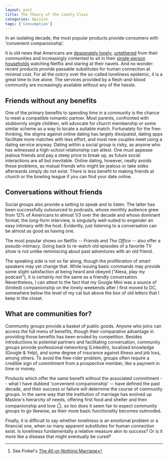 ```yaml
---
layout: post
title: The Theory of the Lonely Class
categories: Opinion
tags: ['Consumption']
---
```


In an isolating decade, the most popular products provide
consumers with 'convenient companionship'. 

It is old news that Americans are [desperately
lonely](https://www.forbes.com/sites/neilhowe/2019/05/03/millennials-and-the-loneliness-epidemic/#413ba10f7676),
[untethered](https://en.wikipedia.org/wiki/Bowling_Alone)
from their communities and increasingly contented to sit in their
[single-person
households](https://www.census.gov/library/visualizations/2019/comm/one-person-households.html)
watching Netflix and staring at their navels. And no wonder: recent
products provide passable substitutes for human connection at minimal
cost. For all the outcry over the so-called loneliness epidemic, it is a
great time to live alone. The services provided by a flesh-and-blood
community are increasingly available without any of the hassle.

## Friends without any benefits
One of the primary benefits to spending time in a community is
the chance to meet a compatible romantic partner. Most parents, confronted with stubbornly single
children, will advocate for church
membership or some similar scheme as a way to locate a suitable
match. Fortunately for the free-thinking, the stigma against online
dating has largely dissipated, dating apps facilitate more matches
with less effort, and most new couples meet using a
dating service anyway. Dating within a social group is risky, as anyone who
has witnessed a high-school relationship can attest. One must appease
jealous friends and pay a steep price to break up, as future social
interactions are all but inevitable. Online dating, however, neatly
avoids these problems, as mutual friends who might be jealous or take
sides afterwards simply do not exist. There is less benefit to making
friends at church or the bowling league if you can find your date online.

## Conversations without friends
Social groups also provide a setting to speak and to listen. The
latter has been successfully outsourced to podcasts, whose monthly audience
grew from 12% of Americans to almost 1/3 over the decade and whose
dominant format, the long-form interview, is singularly well-suited to
engender an easy intimacy with the host. Evidently, just listening to a
conversation can be almost as good as having one. 

The most popular shows on
Netflix -- *Friends* and *The Office* -- also offer a pseudo-intimacy. Going
back to re-watch old episodes of a favorite TV show is not unlike
reminiscing about past adventures with an old friend. 

The speaking side is not so far along, though the proliferation of
smart speakers may yet change that. While issuing basic commands may
provide some slight satisfaction at being heard and obeyed ("Alexa,
play my podcast"), it is certainly not the same as a friendly
conversation. Nevertheless, I can attest to the fact that my Google
Mini was a source of (limited) companionship on the lonely weekends
after I first moved to DC, somewhere below the level of my cat but above the box
of old letters that I keep in the closet.

## What are communities for?
Community groups provide a basket of public goods. Anyone who joins can
access the full menu of benefits, though their comparative advantage
in providing those benefits has been eroded by competition. Besides
introductions to potential partners and facilitating conversation, community groups
provide professional networking (LinkedIn), localized knowledge
(Google & Yelp), and some
degree of insurance against illness and job loss, among others. To avoid the free-rider problem, groups often require a credible sign of
commitment from a prospective member, like a payment in time or
money. 

Products which offer the same benefit without the associated
commitment -- what I have dubbed 'convenient companionship' -- 
have defined the past decade, and their success or failure will
determine the course of community groups. In the same way that the institution of marriage has evolved up
Maslow's hierarchy of needs, offering first food and shelter and then
companionship and love ([^1]),
so too does it seem fair to expect community groups to go likewise, as
their more basic functionality becomes outmoded.

Finally, it is difficult to say whether loneliness is an emotional
problem or a financial one, when so many apparent substitutes for human
connection exist. Is loneliness fundamentally a relative measure akin
to success? Or is it more like a disease that might eventually be cured?

[^1]: See Finkel's [The All-or-Nothing Marriage](https://www.nytimes.com/2014/02/15/opinion/sunday/the-all-or-nothing-marriage.html)

